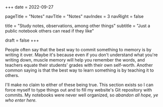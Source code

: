 +++
date = 2022-09-27

pageTitle = "Notes"
navTitle = "Notes"
navIndex = 3
navRight = false

title = "Study notes, observations, among other things"
subtitle = "Just a public notebook others can read if they like"

draft = false
+++

People often say that the best way to commit something to memory is by writing
it over. Maybe it's because even if you don't understand what you're writing
down, muscle memory will help you remember the words, and teachers equate their
students' grades with their own self-worth. Another common saying is that the
best way to learn something is by teaching it to others.

I'll make no claim to either of these being true. This section exists so I can
force myself to type things out and to fill my website's Git repository with
commits. My notebooks were never well organized, so _abandon all hope, ye who
enter here._
